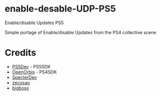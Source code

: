# enable-desable-UDP-PS5
Enable/disable Updates PS5

Simple portage of Enable/disable Updates from the PS4 collective scene

# Credits
- [PS5Dev](https://github.com/PS5Dev) - PS5SDK
- [OpenOrbis](https://github.com/OpenOrbis) - PS4SDK
- [SpecterDev](https://github.com/Cryptogenic)
- [zecoxao](https://twitter.com/notzecoxao)
- [bigboss](https://twitter.com/psxdev) 
